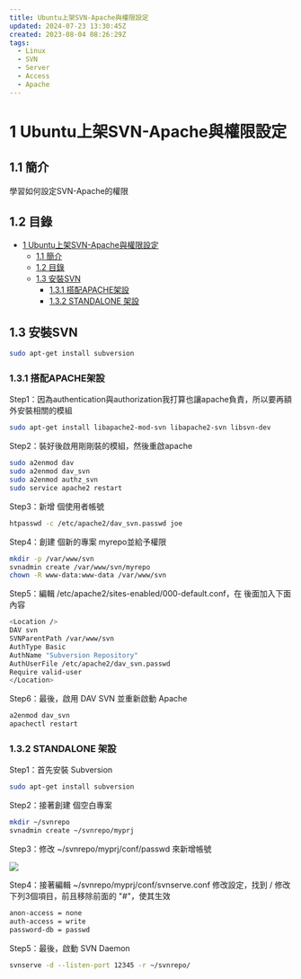 ```yaml
---
title: Ubuntu上架SVN-Apache與權限設定
updated: 2024-07-23 13:30:45Z
created: 2023-08-04 08:26:29Z
tags:
  - Linux
  - SVN
  - Server
  - Access
  - Apache
---
```


# 1 Ubuntu上架SVN-Apache與權限設定


## 1.1 簡介
學習如何設定SVN-Apache的權限

## 1.2 目錄

- [1 Ubuntu上架SVN-Apache與權限設定](#1-ubuntu上架svn-apache與權限設定)
  - [1.1 簡介](#11-簡介)
  - [1.2 目錄](#12-目錄)
  - [1.3 安裝SVN](#13-安裝svn)
    - [1.3.1 搭配APACHE架設](#131-搭配apache架設)
    - [1.3.2 STANDALONE 架設](#132-standalone-架設)

## 1.3 安裝SVN

```bash
sudo apt-get install subversion
```

<!--more-->

### 1.3.1 搭配APACHE架設

Step1：因為authentication與authorization我打算也讓apache負責，所以要再額外安裝相關的模組

```bash
sudo apt-get install libapache2-mod-svn libapache2-svn libsvn-dev
```

Step2：裝好後啟用剛剛裝的模組，然後重啟apache

```bash
sudo a2enmod dav
sudo a2enmod dav_svn
sudo a2enmod authz_svn
sudo service apache2 restart
```

Step3：新增 個使用者帳號

```bash
htpasswd -c /etc/apache2/dav_svn.passwd joe
```

Step4：創建 個新的專案 myrepo並給予權限

```bash
mkdir -p /var/www/svn
svnadmin create /var/www/svn/myrepo
chown -R www-data:www-data /var/www/svn
```

Step5：編輯 /etc/apache2/sites-enabled/000-default.conf，在 後面加入下面內容

```bash
<Location />
DAV svn
SVNParentPath /var/www/svn
AuthType Basic
AuthName "Subversion Repository"
AuthUserFile /etc/apache2/dav_svn.passwd
Require valid-user
</Location>
```

Step6：最後，啟用 DAV SVN 並重新啟動 Apache

```bash
a2enmod dav_svn
apachectl restart
```

### 1.3.2 STANDALONE 架設

Step1：首先安裝 Subversion

```bash
sudo apt-get install subversion
```

Step2：接著創建 個空白專案

```bash
mkdir ~/svnrepo
svnadmin create ~/svnrepo/myprj
```

Step3：修改 ~/svnrepo/myprj/conf/passwd 來新增帳號

![](https://markweb.idv.tw/uploads/upload_afbbecabb7bec4722784d3d94d2af6df.png)


Step4：接著編輯 ~/svnrepo/myprj/conf/svnserve.conf 修改設定，找到 / 修改下列3個項目，前且移除前面的 "#"，使其生效

```bash
anon-access = none
auth-access = write
password-db = passwd
```

Step5：最後，啟動 SVN Daemon

```bash
svnserve -d --listen-port 12345 -r ~/svnrepo/
```